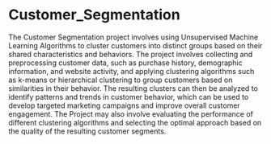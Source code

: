 # Customer_Segmentation
The Customer Segmentation project involves using Unsupervised Machine Learning Algorithms to cluster customers into distinct groups based on their shared characteristics and behaviors. The project involves collecting and preprocessing customer data, such as purchase history, demographic information, and website activity, and applying clustering algorithms such as k-means or hierarchical clustering to group customers based on similarities in their behavior. The resulting clusters can then be analyzed to identify patterns and trends in customer behavior, which can be used to develop targeted marketing campaigns and improve overall customer engagement. The Project may also involve evaluating the performance of different clustering algorithms and selecting the optimal approach based on the quality of the resulting customer segments.
